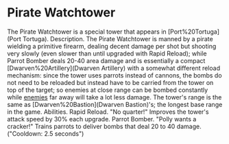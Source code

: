 # Pirate Watchtower

The Pirate Watchtower is a special tower that appears in [Port%20Tortuga](Port Tortuga).
Description.
The Pirate Watchtower is manned by a pirate wielding a primitive firearm, dealing decent damage per shot but shooting very slowly (even slower than until upgraded with Rapid Reload); while Parrot Bomber deals 20-40 area damage and is essentially a compact [Dwarven%20Artillery](Dwarven Artillery) with a somewhat different reload mechanism: since the tower uses parrots instead of cannons, the bombs do not need to be reloaded but instead have to be carried from the tower on top of the target; so enemies at close range can be bombed constantly while [enemies](enemies) far away will take a lot less damage.
The tower's range is the same as [Dwarven%20Bastion](Dwarven Bastion)'s; the longest base range in the game.
Abilities.
Rapid Reload.
 "No quarter!"
Improves the tower's attack speed by 30% each upgrade.
Parrot Bomber.
 "Polly wants a cracker!"
Trains parrots to deliver bombs that deal 20 to 40 damage. ("Cooldown: 2.5 seconds")